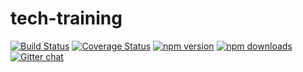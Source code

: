 # tech-training



[![Build Status](https://travis-ci.org/meteorra/tech-training.svg)](https://travis-ci.org/meteorra/tech-training)
[![Coverage Status](https://coveralls.io/repos/github/meteorra/tech-training/badge.svg?branch=master)](https://coveralls.io/github/meteorra/tech-training?branch=master)
[![npm version](https://img.shields.io/npm/v/tech-training.svg?style=flat-square)](https://www.npmjs.com/package/tech-training)
[![npm downloads](https://img.shields.io/npm/dm/tech-training.svg?style=flat-square)](https://www.npmjs.com/package/tech-training)
[![Gitter chat](https://badges.gitter.im/gitterHQ/gitter.png)](https://gitter.im/meteorra/tech-training)
